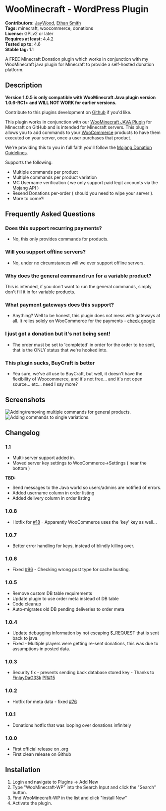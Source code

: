 # WooMinecraft - WordPress Plugin
**Contributors:** [JayWood](https://github.com/JayWood), [Ethan Smith](https://github.com/TekkitCommando)   
**Tags:** minecraft, woocommerce, donations   
**License:** GPLv2 or later   
**Requires at least:** 4.4.2   
**Tested up to:** 4.6   
**Stable tag:** 1.1  

A FREE Minecraft Donation plugin which works in conjunction with my WooMinecraft java plugin for Minecraft to provide a self-hosted donation platform.

## Description

**Version 1.0.5 is only compatible with WooMinecraft Java plugin version 1.0.6-RC1+ and WILL NOT WORK for earlier versions.**

Contribute to this plugins development on [Github](https://github.com/WooMinecraft/woominecraft-wp) if you'd like.

This plugin works in conjunction with our [WooMinecraft JAVA Plugin](https://github.com/WooMinecraft/WooMinecraft) for Minecraft on GitHub
and is intended for Minecraft servers.  This plugin allows you to add commands to your [WooCommerce](https://wordpress.org/plugins/woocommerce/) products to have
them executed on your server, once a user purchases that product.

We're providing this to you in full faith you'll follow the [Mojang Donation Guidelines](https://mojang.com/2014/06/lets-talk-server-monetisation-the-follow-up-qa/).

Supports the following:
* Multiple commands per product
* Multiple commands per product variation
* MC Username verification ( we only support paid legit accounts via the Mojang API )
* Resend Donations per-order ( should you need to wipe your server ).
* More to come?!

## Frequently Asked Questions

### Does this support recurring payments?
* No, this only provides commands for products.

### Will you support offline servers?
* No, under no circumstances will we ever support offline servers.

### Why does the general command run for a variable product?
This is intended, if you don't want to run the general commands, simply don't fill it in for variable products.

### What payment gateways does this support?
* Anything? Well to be honest, this plugin does not mess with gateways at all. It relies solely on WooCommerce for the
payments - [check google](http://lmgtfy.com/?q###Woocommerce+payment+gateways)

### I just got a donation but it's not being sent!
* The order must be set to 'completed' in order for the order to be sent, that is the ONLY status that we're hooked into.

### This plugin sucks, BuyCraft is better
* Yea sure, we've all use to BuyCraft, but well, it doesn't have the flexibility of Woocommerce, and it's not free... and it's not open source... etc... need I say more?

## Screenshots

![Adding/removing multiple commands for general products.](https://raw.githubusercontent.com/WooMinecraft/woominecraft-wp/dev/screenshot-1.png)   
![Adding commands to single variations.](https://raw.githubusercontent.com/WooMinecraft/woominecraft-wp/dev/screenshot-2.png)

## Changelog

### 1.1
* Multi-server support added in.
* Moved server key settings to WooCommerce->Settings ( near the bottom )

**TBD:**
* Send messages to the Java world so users/admins are notified of errors.
* Added username column in order listing
* Added delivery column in order listing

### 1.0.8
* Hotfix for [#18](https://github.com/WooMinecraft/woominecraft-wp/issues/18) - Apparently WooCommerce uses the 'key' key as well...

### 1.0.7
* Better error handling for keys, instead of blindly killing over.

### 1.0.6
* Fixed [#96](https://github.com/WooMinecraft/WooMinecraft/issues/96) - Checking wrong post type for cache busting.

### 1.0.5
* Remove custom DB table requirements
* Update plugin to use order meta instead of DB table
* Code cleanup
* Auto-migrates old DB pending deliveries to order meta

### 1.0.4
* Update debugging information by not escaping $_REQUEST that is sent back to java.
* Fixed - Multiple players were getting re-sent donations, this was due to assumptions in posted data.

### 1.0.3
* Security fix - prevents sending back database stored key - Thanks to [FinlayDaG33k](https://github.com/FinlayDaG33k) [PR#15](https://github.com/WooMinecraft/woominecraft-wp/pull/15)

### 1.0.2
* Hotfix for meta data - fixed [#76](https://github.com/WooMinecraft/WooMinecraft/issues/76)

### 1.0.1
* Donations hotfix that was looping over donations infinitely

### 1.0.0
* First official release on .org
* First clean release on Github

## Installation

1. Login and navigate to Plugins &rarr; Add New
2. Type "WooMinecraft-WP" into the Search Input and click the "Search" button.
3. Find WooMinecraft-WP in the list and click "Install Now"
4. Activate the plugin.